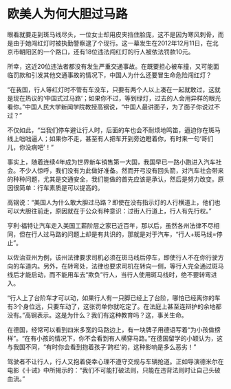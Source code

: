 # 欧美人为何大胆过马路

眼看就要走到斑马线尽头，一位女士却用皮夹挡住脸庞，这不是因为寒风刺骨，而是由于她闯红灯时被执勤警察逮了个现行。这一幕发生在2012年12月11日，在北京市朝阳区的一个路口，还有18位违法闯红灯的行人被依法罚款10元。

所幸，这近20位违法者都没有发生严重交通事故。在既要担心被车撞，又可能面临罚款和引发其他交通事故的情况下，中国人为什么还要冒生命危险闯红灯？

“在我国，行人等红灯时不管有车没车，只要有两个人以上凑在一起就敢过，这就是现在热议的‘中国式过马路’；如果你不过，等到绿灯，过去的人会用异样的眼光看你。”中国人民大学新闻学院教授高钢说，“中国人最讲面子，为了面子你说过不过？”

不仅如此，“当我们停车避让行人时，后面的车也会不耐烦地鸣笛，逼迫你在斑马线上咄咄逼人；如果你不走，甚至有人把车开到旁边瞪着你，有时来一句‘哥们儿，你没病吧’！”

事实上，随着连续4年成为世界新车销售第一大国，我国早已一路小跑进入汽车社会。不少人惊呼，我们没有为此做好准备。然而开弓没有回头箭，对汽车社会带来的种种问题，尤其是交通安全，我们能做的首先应该是承认，然后是努力改变。原因很简单：行车素质是可以提高的。

高钢说：“美国人为什么敢大胆过马路？即使在没有指示灯的人行横道上，他们也可以大胆往前走，原因就在于公众有种意识：过街人行道上，行人有先行权。”

亨利·福特让汽车走入美国工薪阶层之家已近百年，那以后，虽然各州法律不尽相同，但在行人过马路的问题上却是有共识的，那就是对于汽车，“行人+斑马线=停止”。

以佐治亚州为例，该州法律要求司机必须在斑马线后停车，即使行人不在你行驶方向的车道内。另外，在转弯处，法律也要求司机在转向一侧，等行人完全通过斑马线后才能启动，而不能用车去“欺负”行人，当行人使用斑马线时，绝不要转弯进入。

“行人上了台阶车才可以动，如果行人有一只脚已经上了台阶，哪怕已经离你的车有3个身位远，只要车动了，这张罚单你就吃定了。在法庭上甚至连辩护的余地都没有。”高钢表示。这是为什么？我们有这种教育吗？这，事关生命。

在德国，经常可以看到四米多宽的马路边上，有一块牌子用德语写着“为小孩做榜样”。“在有小孩的情况下，你不会看到有人横穿马路。”在德国留学的小颖认为，这与我国不同，“有时你会看到抱着孩子‘跨栏’的，这种影响是多么恶劣！”

驾驶者不让行人，行人又抱着侥幸心理不遵守交规与车辆抢道。正如导演德米尔在电影《十诫》中所揭示的：“我们不可能打破法则，只能在违背法则时让自己头破血流。”
